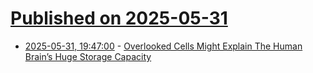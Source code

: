 # [Published on 2025-05-31](index.md)

* [2025-05-31, 19:47:00](https://soylentnews.org/article.pl?sid=25/05/30/190238&from=rss) - [Overlooked Cells Might Explain The Human Brain’s Huge Storage Capacity](https://soylentnews.org/article.pl?sid=25/05/30/190238&from=rss)

